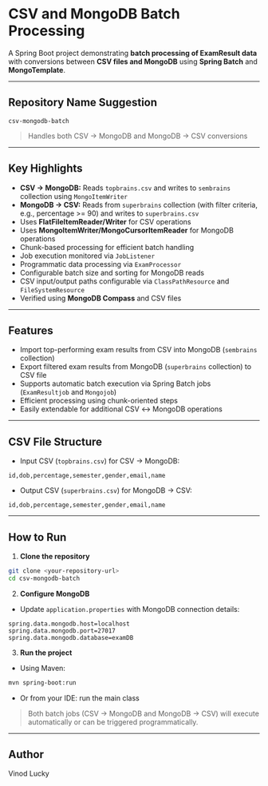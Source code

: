 # CSV and MongoDB Batch Processing

A Spring Boot project demonstrating **batch processing of ExamResult data** with conversions between **CSV files and MongoDB** using **Spring Batch** and **MongoTemplate**.

---

## Repository Name Suggestion

`csv-mongodb-batch`

> Handles both CSV → MongoDB and MongoDB → CSV conversions

---

## Key Highlights

* **CSV → MongoDB:** Reads `topbrains.csv` and writes to `sembrains` collection using `MongoItemWriter`
* **MongoDB → CSV:** Reads from `superbrains` collection (with filter criteria, e.g., percentage >= 90) and writes to `superbrains.csv`
* Uses **FlatFileItemReader/Writer** for CSV operations
* Uses **MongoItemWriter/MongoCursorItemReader** for MongoDB operations
* Chunk-based processing for efficient batch handling
* Job execution monitored via `JobListener`
* Programmatic data processing via `ExamProcessor`
* Configurable batch size and sorting for MongoDB reads
* CSV input/output paths configurable via `ClassPathResource` and `FileSystemResource`
* Verified using **MongoDB Compass** and CSV files

---

## Features

* Import top-performing exam results from CSV into MongoDB (`sembrains` collection)
* Export filtered exam results from MongoDB (`superbrains` collection) to CSV file
* Supports automatic batch execution via Spring Batch jobs (`ExamResultjob` and `Mongojob`)
* Efficient processing using chunk-oriented steps
* Easily extendable for additional CSV ↔ MongoDB operations

---

## CSV File Structure

* Input CSV (`topbrains.csv`) for CSV → MongoDB:

```
id,dob,percentage,semester,gender,email,name
```

* Output CSV (`superbrains.csv`) for MongoDB → CSV:

```
id,dob,percentage,semester,gender,email,name
```

---

## How to Run

1. **Clone the repository**

```bash
git clone <your-repository-url>
cd csv-mongodb-batch
```

2. **Configure MongoDB**

* Update `application.properties` with MongoDB connection details:

```properties
spring.data.mongodb.host=localhost
spring.data.mongodb.port=27017
spring.data.mongodb.database=examDB
```

3. **Run the project**

* Using Maven:

```bash
mvn spring-boot:run
```

* Or from your IDE: run the main class

> Both batch jobs (CSV → MongoDB and MongoDB → CSV) will execute automatically or can be triggered programmatically.

---

## Author

Vinod Lucky
